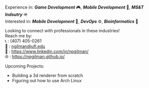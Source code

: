 Experience in: <i><b> Game Development </b></i>🎮, <i><b>Mobile Development </b></i>📱, <i><b>MS&T Indsutry </b></i> 🪖 </br>
Interested in: <i><b> Mobile Development </b></i>📱, <i><b>DevOps </b></i>⚙️, <i><b>Bioinformatics </b></i> 🧬 </br>

Looking to connect with professionals in these industries! </br>
Reach me by: </br>
  📞 : (407) 405-0261 </br>
  📧 : ngilman@ufl.edu </br>
  👤 : https://www.linkedin.com/in/npgilman/ </br>
  🌐 : https://npgilman.github.io/ </br>
  
Upcoming Projects:
- Building a 3d renderer from scratch
- Figuring out how to use Arch Linux
